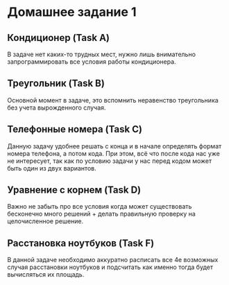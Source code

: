 # Домашнее задание 1

## Кондиционер (Task A)
В задаче нет каких-то трудных мест, нужно лишь внимательно запрограммировать все условия работы
кондиционера.

## Треугольник (Task B)
Основной момент в задаче, это вспомнить неравенство треугольника без учета вырожденного случая.

## Телефонные номера (Task C)
Данную задачу удобнее решать с конца и в начале определять формат номера телефона, а потом кода.
При этом, всё что после кода нас уже не интересует, так как по условию задачи у нас перед кодом
может быть один из двух вариантов.

## Уравнение с корнем (Task D)
Важно не забыть про все условия когда может существовать бесконечно много решений + делать 
правильную проверку на целочисленное решение.

## Расстановка ноутбуков (Task F)
В данной задаче необходимо аккуратно расписать все 4е возможных случая расстановки ноутбуков и
подсчитать как именно тогда будет вычисляться их площадь.